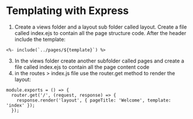 Templating with Express
=========================
1. Create a views folder and a layout sub folder called layout.  Create a file called index.ejs to contain all the page structure code. After the header include the template:

```
<%- include(`../pages/${template}`) %>
```

3. In the views folder create another subfolder called pages and create a file called index.ejs to contain all the page content code
4. in the routes > index.js file use the router.get method to render the layout:

```
module.exports = () => {
  router.get('/', (request, response) => {
    response.render('layout', { pageTitle: 'Welcome', template: 'index' });
  });
```
